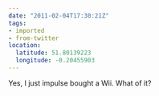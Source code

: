 ```yaml
---
date: "2011-02-04T17:30:21Z"
tags:
- imported
- from-twitter
location:
  latitude: 51.80139223
  longitude: -0.20455903
---
```

Yes, I just impulse bought a Wii. What of it?
